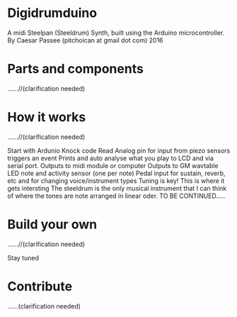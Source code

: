 # Digidrumduino
A midi Steelpan (Steeldrum) Synth,
built using the Arduino microcontroller.
By Caesar Passee
(pitchoican at gmail dot com)
2016

# Parts and components
 ......//(clarification needed)
# How it works
 ......//(clarification needed)
 
  Start with Ardunio Knock code
  Read Analog pin for input from piezo sensors triggers an event
  Prints and auto analyse what you play to LCD and via serial port. 
  Outputs to midi module or computer 
  Outputs to GM wavtable
  LED note and activity sensor (one per note)
  Pedal input for sustain, reverb, etc and for changing voice/instrument types
  Tuning is key! This is where it gets intersting 
  The steeldrum is the only musical instrument that I can think of where the tones are note 
  arranged in linear oder. 
  TO BE CONTINUED.....
# Build your own
 ......//(clarification needed)
 
 Stay tuned
# Contribute 
  ......(clarification needed)
